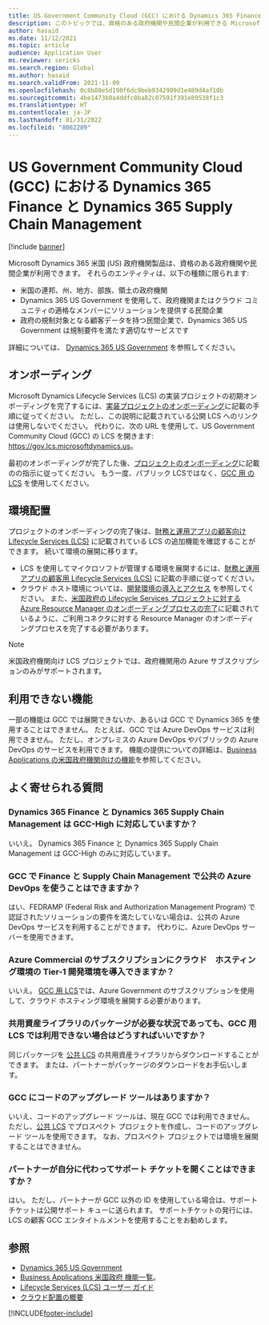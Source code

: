 ```yaml
---
title: US Government Community Cloud (GCC) における Dynamics 365 Finance と Dynamics 365 Supply Chain Management
description: このトピックでは、資格のある政府機関や民間企業が利用できる Microsoft Dynamics 365 US Government 製品についての情報を提供します。
author: hasaid
ms.date: 11/12/2021
ms.topic: article
audience: Application User
ms.reviewer: sericks
ms.search.region: Global
ms.author: hasaid
ms.search.validFrom: 2021-11-09
ms.openlocfilehash: 0c8b88e5d190f6dc9beb9342909d1e489d4af10b
ms.sourcegitcommit: 4be1473b0a4ddfc0ba82c07591f391e89538f1c3
ms.translationtype: HT
ms.contentlocale: ja-JP
ms.lasthandoff: 01/31/2022
ms.locfileid: "8062289"
---
```

# <a name="dynamics-365-finance-and-dynamics-365-supply-chain-management-in-us-government-community-cloud-gcc"></a>US Government Community Cloud (GCC) における Dynamics 365 Finance と Dynamics 365 Supply Chain Management

[!include [banner](../includes/banner.md)]



Microsoft Dynamics 365 米国 (US) 政府機関製品は、資格のある政府機関や民間企業が利用できます。 それらのエンティティは、以下の種類に限られます:

- 米国の連邦、州、地方、部族、領土の政府機関
- Dynamics 365 US Government を使用して、政府機関またはクラウド コミュニティの適格なメンバーにソリューションを提供する民間企業
- 政府の規制対象となる顧客データを持つ民間企業で、Dynamics 365 US Government は規制要件を満たす適切なサービスです

詳細については、 [Dynamics 365 US Government](/power-platform/admin/microsoft-dynamics-365-government) を参照してください。

## <a name="onboarding"></a>オンボーディング

Microsoft Dynamics Lifecycle Services (LCS) の実装プロジェクトの初期オンボーディングを完了するには、[実装プロジェクトのオンボーディング](../../../fin-ops-core/fin-ops/imp-lifecycle/onboard.md)に記載の手順に従ってください。 ただし、この説明に記載されている公開 LCS へのリンクは使用しないでください。 代わりに、次の URL を使用して、US Government Community Cloud (GCC) の LCS を開きます: <https://gov.lcs.microsoftdynamics.us>。

最初のオンボーディングが完了した後、[プロジェクトのオンボーディング](../lifecycle-services/project-onboarding.md)に記載のの指示に従ってください。 もう一度、パブリック LCSではなく、[GCC 用 の LCS](https://gov.lcs.microsoftdynamics.us) を使用してください。

## <a name="environment-deployment"></a>環境配置

プロジェクトのオンボーディングの完了後は、[財務と運用アプリの顧客向け Lifecycle Services (LCS)](../../../fin-ops-core/dev-itpro/lifecycle-services/lcs-works-lcs.md) に記載されている LCS の追加機能を確認することができます。 続いて環境の展開に移ります。

- LCS を使用してマイクロソフトが管理する環境を展開するには、[財務と運用アプリの顧客用 Lifecycle Services (LCS)](../../../fin-ops-core/dev-itpro/lifecycle-services/lcs-works-lcs.md#new-deployment-experience) に記載の手順に従ってください。
- クラウド ホスト環境については、[開発環境の導入とアクセス](../../../fin-ops-core/dev-itpro/dev-tools/access-instances.md) を参照してください。 また、[米国政府の Lifecycle Services プロジェクトに対する Azure Resource Manager のオンボーディングプロセスの完了](arm-onbarding-us-goverment.md)に記載されているように、ご利用コネクタに対する Resource Manager のオンボーディングプロセスを完了する必要があります。

> [!NOTE]
> 米国政府機関向け LCS プロジェクトでは、政府機関用の Azure サブスクリプションのみがサポートされます。

## <a name="features-that-arent-available"></a>利用できない機能

一部の機能は GCC では展開できないか、あるいは GCC で Dynamics 365 を使用することはできません。 たとえば、GCC では Azure DevOps サービスは利用できません。 ただし、オンプレミスの Azure DevOps やパブリックの Azure DevOps のサービスを利用できます。 機能の提供についての詳細は、[Business Applications の米国政府機関向けの機能](https://aka.ms/BAPFunctionalParity)を参照してください。

## <a name="frequently-asked-questions"></a>よく寄せられる質問

### <a name="are-dynamics-365-finance-and-dynamics-365-supply-chain-management-supported-in-gcc-high"></a>Dynamics 365 Finance と Dynamics 365 Supply Chain Management は GCC-High に対応していますか？

いいえ。 Dynamics 365 Finance と Dynamics 365 Supply Chain Management は GCC-High のみに対応しています。

### <a name="can-i-use-public-azure-devops-with-finance-and-supply-chain-management-in-gcc"></a>GCC で Finance と Supply Chain Management で公共の Azure DevOps を使うことはできますか？

はい、FEDRAMP (Federal Risk and Authorization Management Program) で認証されたソリューションの要件を満たしていない場合は、公共の Azure DevOps サービスを利用することができます。 代わりに、Azure DevOps サーバーを使用できます。

### <a name="can-i-deploy-a-cloud-hosted-environment-tier-1-development-environment-on-an-azure-commercial-subscription"></a>Azure Commercial のサブスクリプションにクラウド　ホスティング環境の Tier-1 開発環境を導入できますか？

いいえ。 [GCC 用 LCS](https://gov.lcs.microsoftdynamics.us)では、Azure Government のサブスクリプションを使用して、クラウド ホスティング環境を展開する必要があります。

### <a name="what-can-i-do-if-i-need-a-package-from-the-shared-asset-library-but-it-isnt-available-in-lcs-for-gcc"></a>共用資産ライブラリのパッケージが必要な状況であっても、GCC 用 LCS では利用できない場合はどうすればいいですか？

同じパッケージを [公共 LCS](https://lcs.dynamics.com) の共用資産ライブラリからダウンロードすることができます。 または、パートナーがパッケージのダウンロードをお手伝いします。

### <a name="is-the-code-upgrade-tool-available-in-gcc"></a>GCC にコードのアップグレード ツールはありますか？

いいえ、コードのアップグレード ツールは、現在 GCC では利用できません。 ただし、[公共 LCS](https://lcs.dynamics.com) でプロスペクト プロジェクトを作成し、コードのアップグレード ツールを使用できます。 なお、プロスペクト プロジェクトでは環境を展開することはできません。

### <a name="can-my-partner-open-a-support-ticket-on-my-behalf"></a>パートナーが自分に代わってサポート チケットを開くことはできますか？

はい。 ただし、パートナーが GCC 以外の ID を使用している場合は、サポート チケットは公開サポート キューに送られます。 サポートチケットの発行には、LCS の顧客 GCC エンタイトルメントを使用することをお勧めします。

## <a name="see-also"></a>参照

- [Dynamics 365 US Government](/power-platform/admin/microsoft-dynamics-365-government)
- [Business Applications 米国政府 機能一覧](https://aka.ms/BAPFunctionalParity)。
- [Lifecycle Services (LCS) ユーザー ガイド](../../../fin-ops-core/dev-itpro/lifecycle-services/lcs-user-guide.md)
- [クラウド配置の概要](../../../fin-ops-core/dev-itpro/deployment/cloud-deployment-overview.md)

[!INCLUDE[footer-include](../../../includes/footer-banner.md)]
